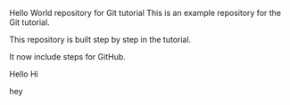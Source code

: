 Hello World repository for Git tutorial This is an example repository for the Git tutorial.

This repository is built step by step in the tutorial.

It now include steps for GitHub.

Hello
Hi

hey
